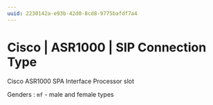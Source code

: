 ```yaml
---
uuid: 2230142a-e93b-42d0-8cd8-9775bafdf7a4
---
```

# Cisco | ASR1000 | SIP Connection Type

Cisco ASR1000 SPA Interface Processor slot

Genders
: `mf` - male and female types
